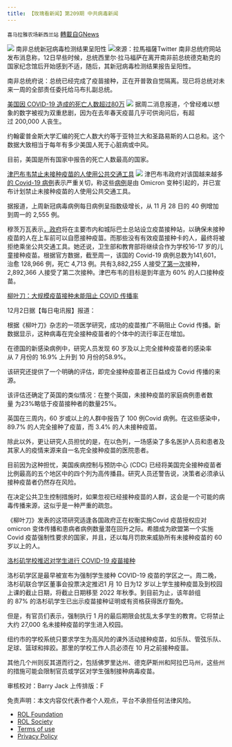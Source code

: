 ```yaml
---
title: 【玫瑰看新闻】第209期 中共病毒新闻
---
```

`喜马拉雅农场新西兰站` [轉載自GNews](https://gnews.org/zh-hans/1776513/)

![](https://assets.gnews.org/wp-content/uploads/2021/12/PHOTO-2021-12-20-00-45-00.jpg)
南非总统新冠病毒检测结果呈阳性
![](https://assets.gnews.org/wp-content/uploads/2021/12/图片-1-32.jpg)來源：拉馬福薩Twitter
南非总统府网站发布消息称，12日早些时候，总统西里尔·拉马福萨在离开南非前总统德克勒克的国家纪念馆后开始感到不适，随后，其新冠病毒检测结果报告呈阳性。

南非总统府说：总统已经完成了疫苗接种，正在开普敦自觉隔离。现已将总统对未来一周的全部责任委托给马布扎副总统。

[美国因 COVID-19 造成的死亡人数超过80万](https://apnews.com/article/coronavirus-pandemic-health-united-states-41fd85092ef5571515afbb923b8a06ef)
![](https://assets.gnews.org/wp-content/uploads/2021/12/图片-2-6.jpg)
据周二消息报道，个曾经难以想象的数字被视为双重悲剧，因为在去年春天疫苗几乎可供询问后，有超过 200,000 人丧生。

约翰霍普金斯大学汇编的死亡人数大约等于亚特兰大和圣路易斯的人口总​​和。这个数据大致相当于每年有多少美国人死于心脏病或中风。

目前，美国是所有国家中报告的死亡人数最高的国家。

[津巴布韦禁止未接种疫苗的人使用公共交通工具](https://insiderpaper.com/zimbabwe-to-ban-unvaccinated-from-using-public-transport/)
![](https://assets.gnews.org/wp-content/uploads/2021/12/图片-3-8.jpg)
津巴布韦政府对该国越来越多[的 Covid-19 病例](https://insiderpaper.com/singapore-records-715-new-covid-cases/)表示严重关切，称这些[病例](https://insiderpaper.com/singapore-records-715-new-covid-cases/)是由 Omicron 变种引起的，并已宣布计划禁止未接种疫苗的人使用公共交通工具。

据报道，上周新冠病毒病例每日病例呈指数级增长，从 11 月 28 日的 40 例增加到周一的 2,555 例。

穆茨万瓦表示[，政府](https://insiderpaper.com/heres-how-pfizer-exploits-secretive-vaccine-contracts-to-strong-arm-governments/)将在主要市内和城际巴士总站设立疫苗接种站，以确保未接种疫苗的人在上车前可以自愿接种疫苗。而那些没有有效疫苗接种卡的人，最终将被拒绝乘坐公共交通工具。她还说，卫生部和教育部将继续合作为学校16-17 岁的儿童接种疫苗。根据官方数据，截至周一，该国的 Covid-19 病例总数为141,601，治愈 128,966 例，死亡 4,713 例。共有3,882,255 人接受[了第一次](https://insiderpaper.com/austria-imposes-full-nationwide-lockdown-makes-covid-vaccine-jabs-mandatory/)接种，2,892,366 人接受了第二次接种。津巴布韦的目标是到年底为 60% 的人口接种疫苗。

[柳叶刀：大规模疫苗接种未能阻止 COVID 传播率](https://dailytelegraph.co.nz/news/mass-vaccination-fails-to-halt-covid-transmission-rates-the-lancet-2/)

12月2日据【每日电讯报】报道：

根据《柳叶刀》杂志的一项医学研究，成功的疫苗推广不萌阻止 Covid 传播。新数据显示，这种病毒在完全接种疫苗者的个体中的流行率正在增加。

在德国的新感染病例中，研究人员发现 60 岁及以上完全接种疫苗者的感染率从 7 月份的 16.9% 上升到 10 月份的58.9%。

该研究还提供了一个明确的评估，即完全接种疫苗者正日益成为 Covid 传播的来源。

该评估还确定了英国的类似情况：在整个英国，未接种疫苗的家庭病例患者数量 为23%略低于疫苗接种者的数量25%。

英国在三周内，60 岁或以上的人群中报告了 100 例Covid 病例。在这些感染中，89.7% 的人完全接种了疫苗，而 3.4% 的人未接种疫苗。

除此以外，更让研究人员担忧的是，在以色列，一场感染了多名医护人员和患者及其家人的疫情来源来自一名完全接种疫苗的医院患者。

目前因为这种担忧，美国疾病控制与预防中心 (CDC) 已经将美国完全接种疫苗者比例最高的五个地区中的四个列为高传播县。研究人员还警告说，决策者必须承认接种疫苗者仍然存在风险。

在决定公共卫生控制措施时，如果忽视已经接种疫苗的人群，这会是一个可能的病毒传播来源，这似乎是一种严重的疏忽。

《柳叶刀》发表的这项研究适逢各国政府正在权衡实施Covid 疫苗授权应对omicron 变体传播和患病者病例数量潜在回升之际。希腊成为欧盟第一个实施 Covid 疫苗强制性要求的国家，并且，还以每月罚款来威胁所有未接种疫苗的 60 岁以上的人。

[洛杉矶学校推迟对学生进行 COVID-19 疫苗接种](https://apnews.com/article/coronavirus-pandemic-health-education-california-los-angeles-aec10c9f37163865f946ebc8f0707a00)

洛杉矶学区是最早被宣布为强制学生接种 COVID-19 疫苗的学区之一。周二晚，洛杉矶联合学区董事会投票决定推迟1 月 10 日为12 岁以上学生接种疫苗及到校园上课的截止日期，将截止日期移至 2022 年秋季。到目前为止，该年龄组的 87% 的洛杉矶学生已出示疫苗接种证明或有资格获得医疗豁免。

但是，有官员们表示，强制执行 1 月的最后期限会扰乱太多学生的教育。它将禁止大约 27,000 名未接种疫苗的学生进入校园。

纽约市的学校系统只要求学生为高风险的课外活动接种疫苗，如乐队、管弦乐队、足球、篮球和摔跤。那里的学校工作人员必须在 10 月之前接种疫苗。

其他几个州则反其道而行之，包括佛罗里达州、德克萨斯州和阿拉巴马州，这些州的措施可能会限制官员或学区对学生强制接种病毒疫苗。



审核校对：Barry Jack
上传排版：F

 

免责声明：本文内容仅代表作者个人观点，平台不承担任何法律风险。

- [ROL Foundation](https://rolfoundation.org/)
- [ROL Society](https://rolsociety.org/)
- [Terms of use](https://gnews.org/terms-of-use-3/)
- [Privacy Policy](https://gnews.org/privacy-policy/)
